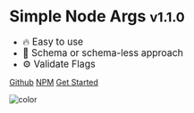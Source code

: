 <!-- TODO: update version -->
# Simple Node Args <small>v1.1.0</small>

- <big>🔥 Easy to use</big>
- <big>🧰 Schema or schema-less approach</big>
- <big>⚙️ Validate Flags</big>

[Github](https://github.com/mafgit/simple-node-args)
[NPM](https://www.npmjs.com/package/simple-node-args)
[Get Started](get_started.md)

![color](#1c1c1c)